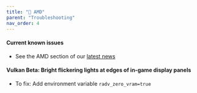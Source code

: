 ```yaml
---
title: "💖 AMD"
parent: "Troubleshooting"
nav_order: 4
---
```



#### Current known issues
- See the AMD section of our [latest news](/#news)

#### Vulkan Beta: Bright flickering lights at edges of in-game display panels
- To fix: Add environment variable `radv_zero_vram=true`
